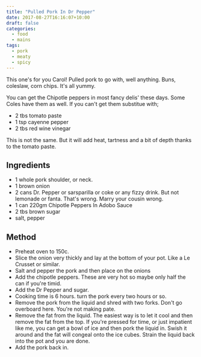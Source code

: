 ```yaml
---
title: "Pulled Pork In Dr Pepper"
date: 2017-08-27T16:16:07+10:00
draft: false
categories:
  - food
  - mains
tags:
  - pork
  - meaty
  - spicy
---
```


This one's for you Carol! Pulled pork to go with, well anything. Buns, coleslaw, corn chips. It's all yummy.

<!--more-->
 You can get the Chipotle peppers in most fancy delis' these days. Some Coles have them as well. If you can't get them substitue with;

* 2 tbs tomato paste
* 1 tsp cayenne pepper
* 2 tbs red wine vinegar 

This is not the same. But it will add heat, tartness and a bit of depth thanks to the tomato paste.

## Ingredients

* 1 whole pork shoulder, or neck.
* 1 brown onion
* 2 cans Dr. Pepper or sarsparilla or coke or any fizzy drink. But not lemonade or fanta. That's wrong. Marry your cousin wrong.
* 1 can 220gm Chipotle Peppers In Adobo Sauce
* 2 tbs brown sugar
* salt, pepper

## Method

* Preheat oven to 150c.
* Slice the onion very thickly and lay at the bottom of your pot. Like a Le Crusset or similar.
* Salt and pepper the pork and then place on the onions
* Add the chipotle peppers. These are very hot so maybe only half the can if you're timid.
* Add the Dr Pepper and sugar.
* Cooking time is 6 hours. turn the pork every two hours or so.
* Remove the pork from the liquid and shred with two forks. Don't go overboard here. You're not making pate.
* Remove the fat from the liquid. The easiest way is to let it cool and then remove the fat from the top. If you're pressed for time, or just impatient like me, you can get a bowl of ice and then pork the liquid in. Swish it around and the fat will congeal onto the ice cubes. Strain the liquid back into the pot and you are done.
* Add the pork back in.


